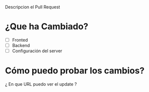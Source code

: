 Descripcion el Pull Request 
# ¿Que ha Cambiado?

- [ ] Fronted 
- [ ] Backend
- [ ] Configuración del server

# Cómo puedo probar los cambios?
¿ En que URL puedo ver el update ?
